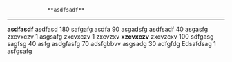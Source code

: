                  **asdfsadf**         
  -------------- -------------- ----- -----------
  **asdfasdf**   asdfasd          180 safgafg
                 asdfa             90 asgadsfg
                 asdfsadf          40 asgasfg
                 zxcvxczv           1 asgsafg
                 zxcvxczv           1 zxcvzxv
  **xzcvxczv**   zxcvzcxv         100 sdfgasg
                 sagfsg            40 asfg
                 asdgfasfg         70 adsfgbbvv
                 asgsadg           30 adfgfdg
                 Edsafdsag          1 asfgsafg
